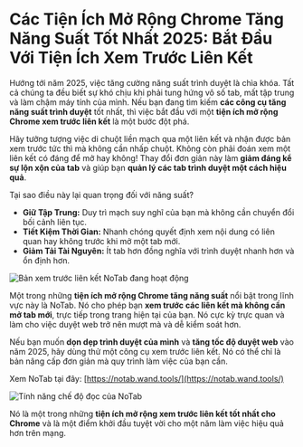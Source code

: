
# Các Tiện Ích Mở Rộng Chrome Tăng Năng Suất Tốt Nhất 2025: Bắt Đầu Với Tiện Ích Xem Trước Liên Kết

Hướng tới năm 2025, việc tăng cường năng suất trình duyệt là chìa khóa. Tất cả chúng ta đều biết sự khó chịu khi phải tung hứng vô số tab, mất tập trung và làm chậm máy tính của mình. Nếu bạn đang tìm kiếm **các công cụ tăng năng suất trình duyệt** tốt nhất, thì việc bắt đầu với một **tiện ích mở rộng Chrome xem trước liên kết** là một bước đột phá.

Hãy tưởng tượng việc di chuột liền mạch qua một liên kết và nhận được bản xem trước tức thì mà không cần nhấp chuột. Không còn phải đoán xem một liên kết có đáng để mở hay không! Thay đổi đơn giản này làm **giảm đáng kể sự lộn xộn của tab** và giúp bạn **quản lý các tab trình duyệt một cách hiệu quả**.

Tại sao điều này lại quan trọng đối với năng suất?
*   **Giữ Tập Trung:** Duy trì mạch suy nghĩ của bạn mà không cần chuyển đổi bối cảnh liên tục.
*   **Tiết Kiệm Thời Gian:** Nhanh chóng quyết định xem nội dung có liên quan hay không trước khi mở một tab mới.
*   **Giảm Tải Tài Nguyên:** Ít tab hơn đồng nghĩa với trình duyệt nhanh hơn và ổn định hơn.

![Bản xem trước liên kết NoTab đang hoạt động](images/notab1.png)

Một trong những **tiện ích mở rộng Chrome tăng năng suất** nổi bật trong lĩnh vực này là NoTab. Nó cho phép bạn **xem trước các liên kết mà không cần mở tab mới**, trực tiếp trong trang hiện tại của bạn. Nó cực kỳ trực quan và làm cho việc duyệt web trở nên mượt mà và dễ kiểm soát hơn.

Nếu bạn muốn **dọn dẹp trình duyệt của mình** và **tăng tốc độ duyệt web** vào năm 2025, hãy dùng thử một công cụ xem trước liên kết. Nó có thể chỉ là bản nâng cấp đơn giản mà quy trình làm việc của bạn cần.

Xem NoTab tại đây: [https://notab.wand.tools/](https://notab.wand.tools/)

![Tính năng chế độ đọc của NoTab](images/notab2.png)

Nó là một trong những **tiện ích mở rộng xem trước liên kết tốt nhất cho Chrome** và là một điểm khởi đầu tuyệt vời cho một năm làm việc hiệu quả hơn trên mạng.

